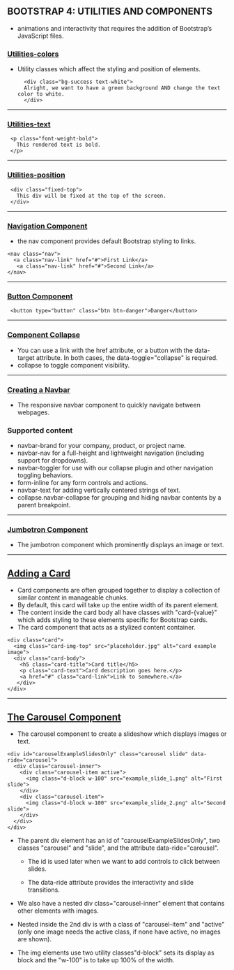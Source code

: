 
## BOOTSTRAP 4: UTILITIES AND COMPONENTS
- animations and interactivity that requires the addition of Bootstrap’s JavaScript files.




### [Utilities-colors](https://getbootstrap.com/docs/4.2/utilities/colors/)
- Utility classes which affect the styling and position of elements.
  
  ```
    <div class="bg-success text-white">
    Alright, we want to have a green background AND change the text color to white.
    </div>
  ```
---

### [Utilities-text](https://getbootstrap.com/docs/4.2/utilities/text/) 
  ```
   <p class="font-weight-bold">
     This rendered text is bold.
   </p>
  ```

---


 ### [Utilities-position](https://getbootstrap.com/docs/4.2/utilities/position/)

  ``` 
   <div class="fixed-top">
     This div will be fixed at the top of the screen. 
   </div>
  ```
---


### [ Navigation Component](https://getbootstrap.com/docs/4.2/components/navs/)

- the nav component provides default Bootstrap styling to links.
  
 ```
 <nav class="nav">
   <a class="nav-link" href="#">First Link</a>
    <a class="nav-link" href="#">Second Link</a>
 </nav>

 ```
---

 
### [Button Component](https://getbootstrap.com/docs/4.2/components/buttons/#examples)
  ```
   <button type="button" class="btn btn-danger">Danger</button>
  ```
---


### [Component Collapse](https://getbootstrap.com/docs/4.2/components/collapse/)

- You can use a link with the href attribute, or a button with the data-target attribute. In both cases, the data-toggle="collapse" is required.
- collapse to toggle component visibility.

---
### [Creating a Navbar](https://getbootstrap.com/docs/4.2/components/navbar/#supported-content)

- The responsive navbar component to quickly navigate between webpages.

### Supported content
- navbar-brand for your company, product, or project name.
- navbar-nav for a full-height and lightweight navigation (including support for dropdowns).
- navbar-toggler for use with our collapse plugin and other navigation toggling behaviors.
- form-inline for any form controls and actions.
- navbar-text for adding vertically centered strings of text.
- collapse.navbar-collapse for grouping and hiding navbar contents by a parent breakpoint.
  
---
### [Jumbotron Component ](https://getbootstrap.com/docs/4.2/components/jumbotron/)

-  The jumbotron component which prominently displays an image or text.

---
## [Adding a Card](https://getbootstrap.com/docs/4.2/components/card/#example)

- Card components are often grouped together to display a collection of similar content in manageable chunks.
- By default, this card will take up the entire width of its parent element.
- The content inside the card body all have classes with "card-{value}" which adds styling to these elements specific for Bootstrap cards.
- The card component that acts as a stylized content container.
  
```
<div class="card">
  <img class="card-img-top" src="placeholder.jpg" alt="card example image">
  <div class="card-body">
    <h5 class="card-title">Card title</h5>
    <p class="card-text">Card description goes here.</p>
    <a href="#" class="card-link">Link to somewhere.</a>
   </div>
</div>
```

---
## [The Carousel Component](https://getbootstrap.com/docs/4.2/components/carousel/)

- The carousel component to create a slideshow which displays images or text.

```
<div id="carouselExampleSlidesOnly" class="carousel slide" data-ride="carousel">
  <div class="carousel-inner">
    <div class="carousel-item active">
      <img class="d-block w-100" src="example_slide_1.png" alt="First slide">
    </div>
    <div class="carousel-item">
      <img class="d-block w-100" src="example_slide_2.png" alt="Second slide">
    </div>
  </div>
</div>
```

 - The parent div element has an id of "carouselExampleSlidesOnly", two classes "carousel" and "slide", and the attribute data-ride="carousel".
   - The id is used later when we want to add controls to click between slides.
  
   - The data-ride attribute provides the interactivity and slide transitions.

- We also have a nested div class="carousel-inner" element that contains other  elements with images. 
  
 - Nested inside the 2nd div is with a class of "carousel-item" and "active" (only one image needs the active class, if none have active, no images are shown).

- The img elements use two utility classes"d-block" sets its display as block and the "w-100" is to take up 100% of the width.